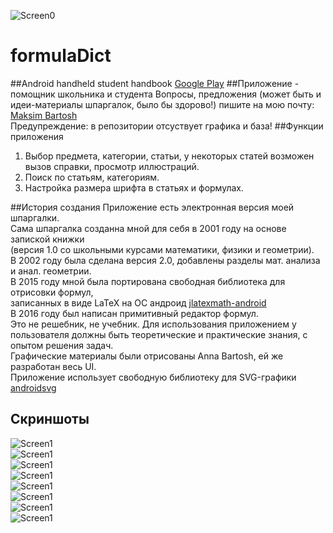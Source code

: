 ![Screen0](https://github.com/mksmbrtsh/formulaDict/blob/master/res/drawable-hdpi/ic_launcher.png)
# formulaDict
##Android handheld student handbook
[Google Play](https://play.google.com/store/apps/details?id=maximsblog.blogspot.com.formuladict)
##Приложение - помощник школьника и студента
Вопросы, предложения (может быть и идеи-материалы шпаргалок, было бы здорово!) пишите на мою почту:<br>
<a href="mailto:mksmbtrsh@gmail.com">Maksim Bartosh</a><br>
Предупреждение: в репозитории отсуствует графика и база!
##Функции приложения
1. Выбор предмета, категории, статьи, у некоторых статей возможен вызов справки, просмотр иллюстраций.
2. Поиск по статьям, категориям.
3. Настройка размера шрифта в статьях и формулах.

##История создания
Приложение есть электронная версия моей шпаргалки. <br>
Сама шпаргалка созданна мной для себя в 2001 году на основе запиской книжки <br>
(версия 1.0 со школьными курсами математики, физики и геометрии).<br>
В 2002 году была сделана версия 2.0, добавлены разделы мат. анализа и анал. геометрии.<br>
В 2015 году мной была портирована свободная библиотека для отрисовки формул, <br>
записанных в виде LaTeX на ОС андроид <a href="https://github.com/mksmbrtsh/jlatexmath-android">jlatexmath-android</a><br>
В 2016 году был написан примитивный редактор формул. <br>
Это не решебник, не учебник. Для использования приложением у пользователя должны быть теоретические и практические знания, с опытом решения задач.<br>
Графические материалы были отрисованы Anna Bartosh, ей же разработан весь UI.<br>
Приложение использует свободную библиотеку для SVG-графики <a href="https://github.com/senkir/androidsvg">androidsvg</a><br>
## Скриншоты
![Screen1](https://raw.githubusercontent.com/mksmbrtsh/formulaDict/master/device-2016-11-23-114630.png)<br>
![Screen1](https://raw.githubusercontent.com/mksmbrtsh/formulaDict/master/device-2016-11-23-114731.png)<br>
![Screen1](https://raw.githubusercontent.com/mksmbrtsh/formulaDict/master/device-2016-11-23-114755.png)<br>
![Screen1](https://raw.githubusercontent.com/mksmbrtsh/formulaDict/master/device-2016-11-23-114804.png)<br>
![Screen1](https://raw.githubusercontent.com/mksmbrtsh/formulaDict/master/device-2016-11-23-114852.png)<br>
![Screen1](https://raw.githubusercontent.com/mksmbrtsh/formulaDict/master/device-2016-11-23-114931.png)<br>
![Screen1](https://raw.githubusercontent.com/mksmbrtsh/formulaDict/master/device-2016-11-23-115128.png)<br>
![Screen1](https://raw.githubusercontent.com/mksmbrtsh/formulaDict/master/device-2016-11-23-115213.png)<br>


